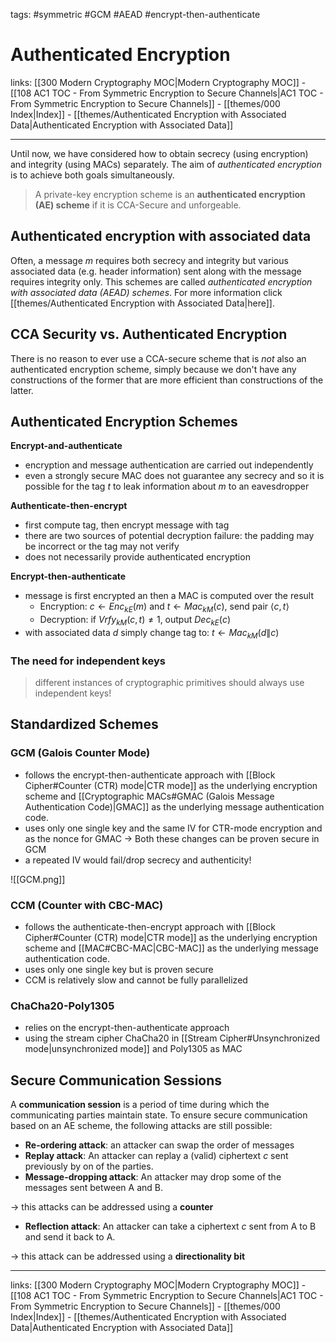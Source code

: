 tags: #symmetric #GCM #AEAD #encrypt-then-authenticate

# Authenticated Encryption

links:  [[300 Modern Cryptography MOC|Modern Cryptography MOC]] - [[108 AC1 TOC - From Symmetric Encryption to Secure Channels|AC1 TOC - From Symmetric Encryption to Secure Channels]] - [[themes/000 Index|Index]] - [[themes/Authenticated Encryption with Associated Data|Authenticated Encryption with Associated Data]]

---

Until now, we have considered how to obtain secrecy (using encryption) and integrity (using MACs) separately. The aim of *authenticated encryption* is to achieve both goals simultaneously.

> A private-key encryption scheme is an **authenticated encryption (AE) scheme** if it is CCA-Secure and unforgeable.

## Authenticated encryption with associated data

Often, a message $m$ requires both secrecy and integrity but various associated data (e.g. header information) sent along with the message requires integrity only. This schemes are called *authenticated encryption with associated data (AEAD) schemes*. For more information click [[themes/Authenticated Encryption with Associated Data|here]].

## CCA Security vs. Authenticated Encryption

There is no reason to ever use a CCA-secure scheme that is *not* also an authenticated encryption scheme, simply because we don't have any constructions of the former that are more efficient than constructions of the latter.

## Authenticated Encryption Schemes

**Encrypt-and-authenticate**

- encryption and message authentication are carried out independently
- even a strongly secure MAC does not guarantee any secrecy and so it is possible for the tag $t$ to leak information about $m$ to an eavesdropper

**Authenticate-then-encrypt**

- first compute tag, then encrypt message with tag
- there are two sources of potential decryption failure: the padding may be incorrect or the tag may not verify
- does not necessarily provide authenticated encryption

**Encrypt-then-authenticate**

- message is first encrypted an then a MAC is computed over the result
	- Encryption: $c \leftarrow Enc_{kE}(m)$ and $t \leftarrow Mac_{kM}(c)$, send pair $\langle c, t \rangle$
	- Decryption: if $Vrfy_{kM}(c, t) \neq 1$, output $Dec_{kE}(c)$
- with associated data $d$ simply change tag to: $t \leftarrow Mac_{kM}(d \| c)$

### The need for independent keys

> different instances of cryptographic primitives should always use independent keys!

## Standardized Schemes

### GCM (Galois Counter Mode)

- follows the encrypt-then-authenticate approach with [[Block Cipher#Counter (CTR) mode|CTR mode]] as the underlying encryption  scheme and [[Cryptographic MACs#GMAC (Galois Message Authentication Code)|GMAC]] as the underlying message authentication code.
- uses only one single key and the same IV for CTR-mode encryption and as the nonce for GMAC $\rightarrow$ Both these changes can be proven secure in GCM
- a repeated IV would fail/drop secrecy and authenticity!

![[GCM.png]]

### CCM (Counter with CBC-MAC)

- follows the authenticate-then-encrypt approach with [[Block Cipher#Counter (CTR) mode|CTR mode]] as the underlying encryption scheme and [[MAC#CBC-MAC|CBC-MAC]] as the underlying message authentication code.
- uses only one single key but is proven secure
- CCM is relatively slow and cannot be fully parallelized

### ChaCha20-Poly1305

- relies on the encrypt-then-authenticate approach
- using the stream cipher ChaCha20 in [[Stream Cipher#Unsynchronized mode|unsynchronized mode]] and Poly1305 as MAC

## Secure Communication Sessions

A **communication session** is a period of time during which the communicating parties maintain state. To ensure secure communication based on an AE scheme, the following attacks are still possible:

- **Re-ordering attack**: an attacker can swap the order of messages
- **Replay attack**: An attacker can replay a (valid) ciphertext $c$ sent previously by on of the parties.
- **Message-dropping attack**: An attacker may drop some of the messages sent between A and B.

$\rightarrow$ this attacks can be addressed using a **counter**

- **Reflection attack**: An attacker can take a ciphertext $c$ sent from A to B and send it back to A.

$\rightarrow$ this attack can be addressed using a **directionality bit**

---

links:  [[300 Modern Cryptography MOC|Modern Cryptography MOC]] - [[108 AC1 TOC - From Symmetric Encryption to Secure Channels|AC1 TOC - From Symmetric Encryption to Secure Channels]] - [[themes/000 Index|Index]] - [[themes/Authenticated Encryption with Associated Data|Authenticated Encryption with Associated Data]]
